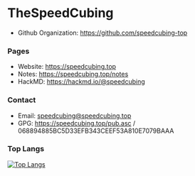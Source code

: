 # TheSpeedCubing
<!--TheSpeedCubing/TheSpeedCubing is a ✨ special ✨ repository because its `README.md` (this file) appears on your GitHub profile.
You can click the Preview link to take a look at your changes.
--->
- Github Organization: https://github.com/speedcubing-top

### Pages
- Website: https://speedcubing.top
- Notes: https://speedcubing.top/notes
- HackMD: https://hackmd.io/@speedcubing

### Contact
- Email: speedcubing@speedcubing.top
- GPG: https://speedcubing.top/pub.asc / 068894885BC5D33EFB343CEEF53A810E7079BAAA

### Top Langs
[![Top Langs](https://github-readme-stats.vercel.app/api/top-langs/?username=TheSpeedCubing&text_color=AA000&bg_color=000000&border_color=AA0000)](https://github.com/TheSpeedCubing)
